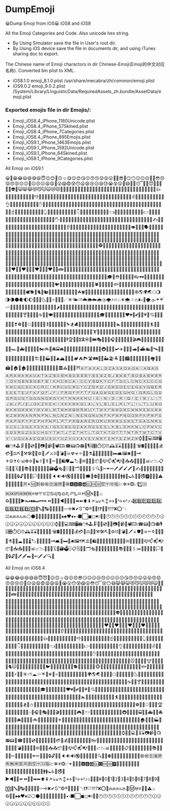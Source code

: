 # DumpEmoji
😀Dump Emoji from iOS😀 iOS8 and iOS9 

All the Emoji Categories and Code. Also unicode hex string.

* By Using Simulator save the file in User's root dir.
* By Using iOS device save the file in documents dir, and using iTunes sharing doc to export.

The Chinese name of Emoji charactors in dir Chinese-Emoji(Emoji的中文对应名称). Converted bin plist to XML.

* iOS8.1.0  emoji_8.1.0.plist  /usr/share/mecabra/zh/common/emoji.plist
* iOS9.0.2  emoji_9.0.2.plist  /System/Library/LinguisticData/RequiredAssets_zh.bundle/AssetData/emoji.plist

### Exported emojis file in dir Emojis/:

* Emoji_iOS8.4_iPhone_1180Unicode.plist
* Emoji_iOS8.4_iPhone_57Skined.plist
* Emoji_iOS8.4_iPhone_7Categories.plist
* Emoji_iOS8.4_iPhone_895Emojis.plist
* Emoji_iOS9.1_iPhone_1463Emojis.plist
* Emoji_iOS9.1_iPhone_1592Unicode.plist
* Emoji_iOS9.1_iPhone_64Skined.plist
* Emoji_iOS9.1_iPhone_9Categories.plist

All Emoji on iOS9.1

😀😬😁😂😃😄😅😆😇😉😊🙂🙃☺😋😌😍😘😗😙😚😜😝😛🤑🤓😎🤗😏😶😐😑😒🙄🤔😳😞😟😠😡😔😕🙁☹😣😖😫😩😤😮😱😨😰😯😦😧😢😥😪😓😭😵😲🤐😷🤒🤕😴💤💩😈👿👹👺💀👻👽🤖😺😸😹😻😼😽🙀😿😾🙌🙌🏻🙌🏼🙌🏽🙌🏾🙌🏿👏👏🏻👏🏼👏🏽👏🏾👏🏿👋👋🏻👋🏼👋🏽👋🏾👋🏿👍👍🏻👍🏼👍🏽👍🏾👍🏿👎👎🏻👎🏼👎🏽👎🏾👎🏿👊👊🏻👊🏼👊🏽👊🏾👊🏿✊✊🏻✊🏼✊🏽✊🏾✊🏿✌✌🏻✌🏼✌🏽✌🏾✌🏿👌👌🏻👌🏼👌🏽👌🏾👌🏿✋✋🏻✋🏼✋🏽✋🏾✋🏿👐👐🏻👐🏼👐🏽👐🏾👐🏿💪💪🏻💪🏼💪🏽💪🏾💪🏿🙏🙏🏻🙏🏼🙏🏽🙏🏾🙏🏿☝☝🏻☝🏼☝🏽☝🏾☝🏿👆👆🏻👆🏼👆🏽👆🏾👆🏿👇👇🏻👇🏼👇🏽👇🏾👇🏿👈👈🏻👈🏼👈🏽👈🏾👈🏿👉👉🏻👉🏼👉🏽👉🏾👉🏿🖕🖕🏻🖕🏼🖕🏽🖕🏾🖕🏿🖐🖐🏻🖐🏼🖐🏽🖐🏾🖐🏿🤘🤘🏻🤘🏼🤘🏽🤘🏾🤘🏿🖖🖖🏻🖖🏼🖖🏽🖖🏾🖖🏿✍✍🏻✍🏼✍🏽✍🏾✍🏿💅💅🏻💅🏼💅🏽💅🏾💅🏿👄👅👂👂🏻👂🏼👂🏽👂🏾👂🏿👃👃🏻👃🏼👃🏽👃🏾👃🏿👁👀👤👥🗣👶👶🏻👶🏼👶🏽👶🏾👶🏿👦👦🏻👦🏼👦🏽👦🏾👦🏿👧👧🏻👧🏼👧🏽👧🏾👧🏿👨👨🏻👨🏼👨🏽👨🏾👨🏿👩👩🏻👩🏼👩🏽👩🏾👩🏿👱👱🏻👱🏼👱🏽👱🏾👱🏿👴👴🏻👴🏼👴🏽👴🏾👴🏿👵👵🏻👵🏼👵🏽👵🏾👵🏿👲👲🏻👲🏼👲🏽👲🏾👲🏿👳👳🏻👳🏼👳🏽👳🏾👳🏿👮👮🏻👮🏼👮🏽👮🏾👮🏿👷👷🏻👷🏼👷🏽👷🏾👷🏿💂💂🏻💂🏼💂🏽💂🏾💂🏿🕵🎅🎅🏻🎅🏼🎅🏽🎅🏾🎅🏿👼👼🏻👼🏼👼🏽👼🏾👼🏿👸👸🏻👸🏼👸🏽👸🏾👸🏿👰👰🏻👰🏼👰🏽👰🏾👰🏿🚶🚶🏻🚶🏼🚶🏽🚶🏾🚶🏿🏃🏃🏻🏃🏼🏃🏽🏃🏾🏃🏿💃💃🏻💃🏼💃🏽💃🏾💃🏿👯👫👬👭🙇🙇🏻🙇🏼🙇🏽🙇🏾🙇🏿💁💁🏻💁🏼💁🏽💁🏾💁🏿🙅🙅🏻🙅🏼🙅🏽🙅🏾🙅🏿🙆🙆🏻🙆🏼🙆🏽🙆🏾🙆🏿🙋🙋🏻🙋🏼🙋🏽🙋🏾🙋🏿🙎🙎🏻🙎🏼🙎🏽🙎🏾🙎🏿🙍🙍🏻🙍🏼🙍🏽🙍🏾🙍🏿💇💇🏻💇🏼💇🏽💇🏾💇🏿💆💆🏻💆🏼💆🏽💆🏾💆🏿💑👩‍❤️‍👩👨‍❤️‍👨💏👩‍❤️‍💋‍👩👨‍❤️‍💋‍👨👪👨‍👩‍👧👨‍👩‍👧‍👦👨‍👩‍👦‍👦👨‍👩‍👧‍👧👩‍👩‍👦👩‍👩‍👧👩‍👩‍👧‍👦👩‍👩‍👦‍👦👩‍👩‍👧‍👧👨‍👨‍👦👨‍👨‍👧👨‍👨‍👧‍👦👨‍👨‍👦‍👦👨‍👨‍👧‍👧👚👕👖👔👗👙👘💄💋👣👠👡👢👞👟👒🎩🎓👑⛑🎒👝👛👜💼👓🕶💍🌂🐶🐱🐭🐹🐰🐻🐼🐨🐯🦁🐮🐷🐽🐸🐙🐵🙈🙉🙊🐒🐔🐧🐦🐤🐣🐥🐺🐗🐴🦄🐝🐛🐌🐞🐜🕷🦂🦀🐍🐢🐠🐟🐡🐬🐳🐋🐊🐆🐅🐃🐂🐄🐪🐫🐘🐐🐏🐑🐎🐖🐀🐁🐓🦃🕊🐕🐩🐈🐇🐿🐾🐉🐲🌵🎄🌲🌳🌴🌱🌿☘🍀🎍🎋🍃🍂🍁🌾🌺🌻🌹🌷🌼🌸💐🍄🌰🎃🐚🕸🌎🌍🌏🌕🌖🌗🌘🌑🌒🌓🌔🌚🌝🌛🌜🌞🌙⭐🌟💫✨☄☀🌤⛅🌥🌦☁🌧⛈🌩⚡🔥💥❄🌨☃⛄🌬💨🌪🌫☂☔💧💦🌊🍏🍎🍐🍊🍋🍌🍉🍇🍓🍈🍒🍑🍍🍅🍆🌶🌽🍠🍯🍞🧀🍗🍖🍤🍳🍔🍟🌭🍕🍝🌮🌯🍜🍲🍥🍣🍱🍛🍙🍚🍘🍢🍡🍧🍨🍦🍰🎂🍮🍬🍭🍫🍿🍩🍪🍺🍻🍷🍸🍹🍾🍶🍵☕🍼🍴🍽🎀🎁🎂🎃🎄🎋🎍🎑🎆🎇🎉🎊🎈💫✨💥🎓👑🎎🎏🎐🎌🏮💍❤💔💌💕💞💓💗💖💘💝💟💜💛💚💙❣⚽🏀🏈⚾🎾🏐🏉🎱⛳🏌🏓🏸🏒🏑🏏🎿⛷🏂⛸🏹🎣🚣🚣🏻🚣🏼🚣🏽🚣🏾🚣🏿🏊🏊🏻🏊🏼🏊🏽🏊🏾🏊🏿🏄🏄🏻🏄🏼🏄🏽🏄🏾🏄🏿🛀🛀🏻🛀🏼🛀🏽🛀🏾🛀🏿⛹⛹🏻⛹🏼⛹🏽⛹🏾⛹🏿🏋🏋🏻🏋🏼🏋🏽🏋🏾🏋🏿🚴🚴🏻🚴🏼🚴🏽🚴🏾🚴🏿🚵🚵🏻🚵🏼🚵🏽🚵🏾🚵🏿🏇🏇🏻🏇🏼🏇🏽🏇🏾🏇🏿🕴🏆🎽🏅🎖🎗🏵🎫🎟🎭🎨🎪🎤🎧🎼🎹🎷🎺🎸🎻🎬🎮👾🎯🎲🎰🎳🚗🚕🚙🚌🚎🏎🚓🚑🚒🚐🚚🚛🚜🏍🚲🚨🚔🚍🚘🚖🚡🚠🚟🚃🚋🚝🚄🚅🚈🚞🚂🚆🚇🚊🚉🚁🛩✈🛫🛬⛵🛥🚤⛴🛳🚀🛰💺⚓🚧⛽🚏🚦🚥🏁🚢🎡🎢🎠🏗🌁🗼🏭⛲🎑⛰🏔🗻🌋🗾🏕⛺🏞🛣🛤🌅🌄🏜🏖🏝🌇🌆🏙🌃🌉🌌🌠🎇🎆🌈🏘🏰🏯🏟🗽🏠🏡🏚🏢🏬🏣🏤🏥🏦🏨🏪🏫🏩💒🏛⛪🕌🕍🕋⛩🇦🇫🇦🇽🇦🇱🇩🇿🇦🇸🇦🇩🇦🇴🇦🇮🇦🇶🇦🇬🇦🇷🇦🇲🇦🇼🇦🇺🇦🇹🇦🇿🇧🇸🇧🇭🇧🇩🇧🇧🇧🇾🇧🇪🇧🇿🇧🇯🇧🇲🇧🇹🇧🇴🇧🇦🇧🇼🇧🇷🇮🇴🇻🇬🇧🇳🇧🇬🇧🇫🇧🇮🇰🇭🇨🇲🇨🇦🇮🇨🇨🇻🇧🇶🇰🇾🇨🇫🇹🇩🇨🇱🇨🇳🇨🇽🇨🇨🇨🇴🇰🇲🇨🇬🇨🇩🇨🇰🇨🇷🇨🇮🇭🇷🇨🇺🇨🇼🇨🇾🇨🇿🇩🇰🇩🇯🇩🇲🇩🇴🇪🇨🇪🇬🇸🇻🇬🇶🇪🇷🇪🇪🇪🇹🇪🇺🇫🇰🇫🇴🇫🇯🇫🇮🇫🇷🇬🇫🇵🇫🇹🇫🇬🇦🇬🇲🇬🇪🇩🇪🇬🇭🇬🇮🇬🇷🇬🇱🇬🇩🇬🇵🇬🇺🇬🇹🇬🇬🇬🇳🇬🇼🇬🇾🇭🇹🇭🇳🇭🇰🇭🇺🇮🇸🇮🇳🇮🇩🇮🇷🇮🇶🇮🇪🇮🇲🇮🇱🇮🇹🇯🇲🇯🇵🇯🇪🇯🇴🇰🇿🇰🇪🇰🇮🇽🇰🇰🇼🇰🇬🇱🇦🇱🇻🇱🇧🇱🇸🇱🇷🇱🇾🇱🇮🇱🇹🇱🇺🇲🇴🇲🇰🇲🇬🇲🇼🇲🇾🇲🇻🇲🇱🇲🇹🇲🇭🇲🇶🇲🇷🇲🇺🇾🇹🇲🇽🇫🇲🇲🇩🇲🇨🇲🇳🇲🇪🇲🇸🇲🇦🇲🇿🇲🇲🇳🇦🇳🇷🇳🇵🇳🇱🇳🇨🇳🇿🇳🇮🇳🇪🇳🇬🇳🇺🇳🇫🇰🇵🇲🇵🇳🇴🇴🇲🇵🇰🇵🇼🇵🇸🇵🇦🇵🇬🇵🇾🇵🇪🇵🇭🇵🇳🇵🇱🇵🇹🇵🇷🇶🇦🇷🇪🇷🇴🇷🇺🇷🇼🇼🇸🇸🇲🇸🇹🇸🇦🇸🇳🇷🇸🇸🇨🇸🇱🇸🇬🇸🇽🇸🇰🇸🇮🇬🇸🇸🇧🇸🇴🇿🇦🇰🇷🇸🇸🇪🇸🇱🇰🇧🇱🇸🇭🇰🇳🇱🇨🇵🇲🇻🇨🇸🇩🇸🇷🇸🇿🇸🇪🇨🇭🇸🇾🇹🇼🇹🇯🇹🇿🇹🇭🇹🇱🇹🇬🇹🇰🇹🇴🇹🇹🇹🇳🇹🇷🇹🇲🇹🇨🇹🇻🇻🇮🇺🇬🇺🇦🇦🇪🇬🇧🇺🇸🇺🇾🇺🇿🇻🇺🇻🇦🇻🇪🇻🇳🇼🇫🇪🇭🇾🇪🇿🇲🇿🇼⌚📱📲💻⌨🖥🖨🖱🖲🕹🗜💽💾💿📀📼📷📸📹🎥📽🎞📞☎📟📺📻📠🎙🎚🎛⏱⏲⏰🕰⏳⌛📡🔋🔌💡🔦🕯🗑🛢💸💵💴💶💷💰💳💎⚖⛏🔨⚒🛠🔧🔩⚙🔪🗡⚔⛓🔫💣🚬☠☢☣⚛🔬🔭⚗🌡💉💊🚿🛁🚽🛌🛏🛋🖼🛎🚪🔑🗝⚜☮✝☪🕉☸✡🕎☯☦📿⚱🏺⚰🔮💈🛍🛡🕳🏷🔖✉📩📨📧📦📮📪📫📬📭📯📥📤📄📃📜📑📊📈📉📋🗒📒📇🗓📅📆📚📖📔📓📕📗📘📙🗃🗳🗞📰🗄📁📂🗂📐📏📎🔗🖇🔍🔎✂✒✏🖊🖋🖌🖍📝✍✍🏻✍🏼✍🏽✍🏾✍🏿🔏🔐🔒🔓📌📍🚩🏳🏴📣📢🔔🔕🔈🔉🔊🔇💤🔅🔆💯💭🗯💬⛔📛🚫🚷🚯🚳🚱📵🔞🚹🚺🚻🚼♿🚰🚮🚭🅿🚾🏧🚸⚠📴📳🈶🈚🈸🈺🈷✴🆚🈹㊙㊗🈴🈵🈲💮🉐🅰🅱🅾🆎🆑🆘🆔🈳🈂🉑🈯💹❇✳❎✅*️⃣🈁🆖🆗🆙🆒🆕🆓🔯⛎♈♉♊♋♌♍♎♏♐♑♒♓Ⓜ🌀🔰🔱♨♻💢💠➰➿▶⏸⏯⏹⏺⏭⏮⏩⏪🔀🔁🔂◀🔼🔽⏫⏬➡⬅⬆⬇↗↘↙↖↕↔🔄↪↩⤴⤵#️⃣0️⃣1️⃣2️⃣3️⃣4️⃣5️⃣6️⃣7️⃣8️⃣9️⃣🔟🔢🔤🔡🔠ℹ📶🎦🔣➕➖〰➗✖✔🔃™©®💱💲❗❓❕❔‼⁉❌⭕〽☑🔚🔙🔛🔝🔜⚪⚫🔘🔴🔵🔸🔹🔶🔷🔺🔻♠♣♥♦▪▫⬛⬜◼◻◾◽🔲🔳🕐🕑🕒🕓🕔🕕🕖🕗🕘🕙🕚🕛🕜🕝🕞🕟🕠🕡🕢🕣🕤🕥🕦🕧⌚📱📲💻⌨🖥🖨🖱🖲🕹🗜💽💾💿📀📼📷📸📹🎥📽🎞📞☎📟📠📺📻🎙🎚🎛⏱⏲⏰🕰⏳⌛📡🔋🔌💡🔦🕯🗑🛢💸💵💴💶💷💰💳💎⚖🔧🔨⚒🛠⛏🔩⚙⛓🔫💣🔪🗡⚔🛡🚬☠⚰⚱🏺🔮📿💈⚗🔭🔬🕳💊💉🌡🏷🔖🚽🚿🛁🔑🗝🛋🛌🛏🚪🛎🖼🗺⛱🗿🛍🎈🎏🎀🎁🎊🎉🎎🎐🎌🏮✉📩📨📧💌📮📪📫📬📭📦📯📥📤📜📃📑📊📈📉📄📅📆🗓📇🗃🗳🗄📋🗒📁📂🗂🗞📰📓📕📗📘📙📔📒📚📖🔗📎🖇✂📐📏📌📍🚩🏳🏴🔐🔒🔓🔏🖊🖋✒📝✏🖍🖌🔍🔎




All Emoji on iOS8.4

😀😁😂😃😄😅😆😇😈👿😉😊☺😋😌😍😎😏😐😑😒😓😔😕😖😗😘😙😚😛😜😝😞😟😠😡😢😣😤😥😦😧😨😩😪😫😬😭😮😯😰😱😲😳😴😵😶😷😸😹😺😻😼😽😾😿🙀👣👤👥👶👶🏻👶🏼👶🏽👶🏾👶🏿👦👦🏻👦🏼👦🏽👦🏾👦🏿👧👧🏻👧🏼👧🏽👧🏾👧🏿👨👨🏻👨🏼👨🏽👨🏾👨🏿👩👩🏻👩🏼👩🏽👩🏾👩🏿👪👨‍👩‍👧👨‍👩‍👧‍👦👨‍👩‍👦‍👦👨‍👩‍👧‍👧👩‍👩‍👦👩‍👩‍👧👩‍👩‍👧‍👦👩‍👩‍👦‍👦👩‍👩‍👧‍👧👨‍👨‍👦👨‍👨‍👧👨‍👨‍👧‍👦👨‍👨‍👦‍👦👨‍👨‍👧‍👧👫👬👭👯👰👰🏻👰🏼👰🏽👰🏾👰🏿👱👱🏻👱🏼👱🏽👱🏾👱🏿👲👲🏻👲🏼👲🏽👲🏾👲🏿👳👳🏻👳🏼👳🏽👳🏾👳🏿👴👴🏻👴🏼👴🏽👴🏾👴🏿👵👵🏻👵🏼👵🏽👵🏾👵🏿👮👮🏻👮🏼👮🏽👮🏾👮🏿👷👷🏻👷🏼👷🏽👷🏾👷🏿👸👸🏻👸🏼👸🏽👸🏾👸🏿💂💂🏻💂🏼💂🏽💂🏾💂🏿👼👼🏻👼🏼👼🏽👼🏾👼🏿🎅🎅🏻🎅🏼🎅🏽🎅🏾🎅🏿👻👹👺💩💀👽👾🙇🙇🏻🙇🏼🙇🏽🙇🏾🙇🏿💁💁🏻💁🏼💁🏽💁🏾💁🏿🙅🙅🏻🙅🏼🙅🏽🙅🏾🙅🏿🙆🙆🏻🙆🏼🙆🏽🙆🏾🙆🏿🙋🙋🏻🙋🏼🙋🏽🙋🏾🙋🏿🙎🙎🏻🙎🏼🙎🏽🙎🏾🙎🏿🙍🙍🏻🙍🏼🙍🏽🙍🏾🙍🏿💆💆🏻💆🏼💆🏽💆🏾💆🏿💇💇🏻💇🏼💇🏽💇🏾💇🏿💑👩‍❤️‍👩👨‍❤️‍👨💏👩‍❤️‍💋‍👩👨‍❤️‍💋‍👨🙌🙌🏻🙌🏼🙌🏽🙌🏾🙌🏿👏👏🏻👏🏼👏🏽👏🏾👏🏿👂👂🏻👂🏼👂🏽👂🏾👂🏿👀👃👃🏻👃🏼👃🏽👃🏾👃🏿👄💋👅💅💅🏻💅🏼💅🏽💅🏾💅🏿👋👋🏻👋🏼👋🏽👋🏾👋🏿👍👍🏻👍🏼👍🏽👍🏾👍🏿👎👎🏻👎🏼👎🏽👎🏾👎🏿☝☝🏻☝🏼☝🏽☝🏾☝🏿👆👆🏻👆🏼👆🏽👆🏾👆🏿👇👇🏻👇🏼👇🏽👇🏾👇🏿👈👈🏻👈🏼👈🏽👈🏾👈🏿👉👉🏻👉🏼👉🏽👉🏾👉🏿👌👌🏻👌🏼👌🏽👌🏾👌🏿✌✌🏻✌🏼✌🏽✌🏾✌🏿👊👊🏻👊🏼👊🏽👊🏾👊🏿✊✊🏻✊🏼✊🏽✊🏾✊🏿✋✋🏻✋🏼✋🏽✋🏾✋🏿💪💪🏻💪🏼💪🏽💪🏾💪🏿👐👐🏻👐🏼👐🏽👐🏾👐🏿🙏🙏🏻🙏🏼🙏🏽🙏🏾🙏🏿🌱🌲🌳🌴🌵🌷🌸🌹🌺🌻🌼💐🌾🌿🍀🍁🍂🍃🍄🌰🐀🐁🐭🐹🐂🐃🐄🐮🐅🐆🐯🐇🐰🐈🐱🐎🐴🐏🐑🐐🐓🐔🐤🐣🐥🐦🐧🐘🐪🐫🐗🐖🐷🐽🐕🐩🐶🐺🐻🐨🐼🐵🙈🙉🙊🐒🐉🐲🐊🐍🐢🐸🐋🐳🐬🐙🐟🐠🐡🐚🐌🐛🐜🐝🐞🐾⚡🔥🌙☀⛅☁💧💦☔💨❄🌟⭐🌠🌄🌅🌈🌊🌋🌌🗻🗾🌐🌍🌎🌏🌑🌒🌓🌔🌕🌖🌗🌘🌚🌝🌛🌜🌞🍅🍆🌽🍠🍇🍈🍉🍊🍋🍌🍍🍎🍏🍐🍑🍒🍓🍔🍕🍖🍗🍘🍙🍚🍛🍜🍝🍞🍟🍡🍢🍣🍤🍥🍦🍧🍨🍩🍪🍫🍬🍭🍮🍯🍰🍱🍲🍳🍴🍵☕🍶🍷🍸🍹🍺🍻🍼🎀🎁🎂🎃🎄🎋🎍🎑🎆🎇🎉🎊🎈💫✨💥🎓👑🎎🎏🎐🎌🏮💍❤💔💌💕💞💓💗💖💘💝💟💜💛💚💙🏃🏃🏻🏃🏼🏃🏽🏃🏾🏃🏿🚶🚶🏻🚶🏼🚶🏽🚶🏾🚶🏿💃💃🏻💃🏼💃🏽💃🏾💃🏿🚣🚣🏻🚣🏼🚣🏽🚣🏾🚣🏿🏊🏊🏻🏊🏼🏊🏽🏊🏾🏊🏿🏄🏄🏻🏄🏼🏄🏽🏄🏾🏄🏿🛀🛀🏻🛀🏼🛀🏽🛀🏾🛀🏿🏂🎿⛄🚴🚴🏻🚴🏼🚴🏽🚴🏾🚴🏿🚵🚵🏻🚵🏼🚵🏽🚵🏾🚵🏿🏇🏇🏻🏇🏼🏇🏽🏇🏾🏇🏿⛺🎣⚽🏀🏈⚾🎾🏉⛳🏆🎽🏁🎹🎸🎻🎷🎺🎵🎶🎼🎧🎤🎭🎫🎩🎪🎬🎨🎯🎱🎳🎰🎲🎮🎴🃏🀄🎠🎡🎢🚃🚞🚂🚋🚝🚄🚅🚆🚇🚈🚉🚊🚌🚍🚎🚐🚑🚒🚓🚔🚨🚕🚖🚗🚘🚙🚚🚛🚜🚲🚏⛽🚧🚦🚥🚀🚁✈💺⚓🚢🚤⛵🚡🚠🚟🛂🛃🛄🛅💴💶💷💵🗽🗿🌁🗼⛲🏰🏯🌇🌆🌃🌉🏠🏡🏢🏬🏭🏣🏤🏥🏦🏨🏩💒⛪🏪🏫🇦🇺🇦🇹🇧🇪🇧🇷🇨🇦🇨🇱🇨🇳🇨🇴🇩🇰🇫🇮🇫🇷🇩🇪🇭🇰🇮🇳🇮🇩🇮🇪🇮🇱🇮🇹🇯🇵🇰🇷🇲🇴🇲🇾🇲🇽🇳🇱🇳🇿🇳🇴🇵🇭🇵🇱🇵🇹🇵🇷🇷🇺🇸🇦🇸🇬🇿🇦🇪🇸🇸🇪🇨🇭🇹🇷🇬🇧🇺🇸🇦🇪🇻🇳⌚📱📲💻⏰⏳⌛📷📹🎥📺📻📟📞☎📠💽💾💿📀📼🔋🔌💡🔦📡💳💸💰💎🌂👝👛👜💼🎒💄👓👒👡👠👢👞👟👙👗👘👚👕👔👖🚪🚿🛁🚽💈💉💊🔬🔭🔮🔧🔪🔩🔨💣🚬🔫🔖📰🔑✉📩📨📧📥📤📦📯📮📪📫📬📭📄📃📑📈📉📊📅📆🔅🔆📜📋📖📓📔📒📕📗📘📙📚📇🔗📎📌✂📐📍📏🚩📁📂✒✏📝🔏🔐🔒🔓📣📢🔈🔉🔊🔇💤🔔🔕💭💬🚸🔍🔎🚫⛔📛🚷🚯🚳🚱📵🔞🉑🉐💮㊙㊗🈴🈵🈲🈶🈚🈸🈺🈷🈹🈳🈂🈁🈯💹❇✳❎✅✴📳📴🆚🅰🅱🆎🆑🅾🆘🆔🅿🚾🆒🆓🆕🆖🆗🆙🏧♈♉♊♋♌♍♎♏♐♑♒♓🚻🚹🚺🚼♿🚰🚭🚮▶◀🔼🔽⏩⏪⏫⏬➡⬅⬆⬇↗↘↙↖↕↔🔄↪↩⤴⤵🔀🔁🔂#⃣0⃣1⃣2⃣3⃣4⃣5⃣6⃣7⃣8⃣9⃣🔟🔢🔤🔡🔠ℹ📶🎦🔣➕➖〰➗✖✔🔃™©®💱💲➰➿〽❗❓❕❔‼⁉❌⭕💯🔚🔙🔛🔝🔜🌀Ⓜ⛎🔯🔰🔱⚠♨♻💢💠♠♣♥♦☑⚪⚫🔘🔴🔵🔺🔻🔸🔹🔶🔷▪▫⬛⬜◼◻◾◽🔲🔳🕐🕑🕒🕓🕔🕕🕖🕗🕘🕙🕚🕛🕜🕝🕞🕟🕠🕡🕢🕣🕤🕥🕦🕧
